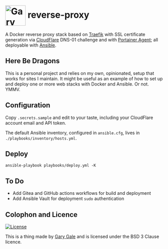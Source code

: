 # <img valign="middle" src="https://www.vicchi.org/assets/images/avatar.jpeg" height="64" alt="Gary Gale">&nbsp;reverse-proxy

A Docker reverse proxy stack based on [Traefik](https://traefik.io/traefik/) with SSL certificate generation via [CloudFlare](https://www.cloudflare.com/en-gb/dns/) DNS-01 challenge and with [Portainer Agent](https://docs.portainer.io/start/install-ce); all deployable with [Ansible](https://docs.ansible.com/ansible/latest/getting_started/index.html).

## Here Be Dragons

This is a personal project and relies on my own, opinionated, setup that works for sites I maintain. It might be useful as an example of how to set up and deploy one or more web stacks with Docker and Ansible. Or not. YMMV.

## Configuration

Copy `.secrets.sample` and edit to your taste, including your CloudFlare account email and API token.

The default Ansible inventory, configured in `ansible.cfg`, lives in `./playbooks/inventory/hosts.yml`.

## Deploy

```
ansible-playbook playbooks/deploy.yml -K
```

## To Do

* Add Gitea and GitHub actions workflows for build and deployment
* Add Ansible Vault for deployment `sudo` authentication

## Colophon and Licence

[![License](https://img.shields.io/badge/License-BSD_3--Clause-blue.svg)](https://opensource.org/licenses/BSD-3-Clause)

This is a thing made by [Gary Gale](https://www.vicchi.org/pages/about/) and is licensed under the BSD 3 Clause licence.
